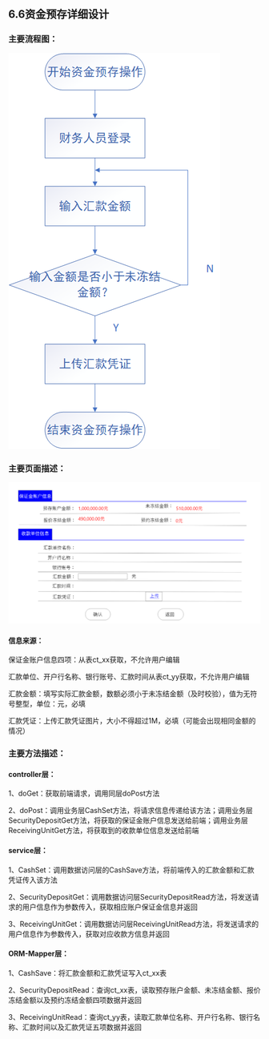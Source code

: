 ## 6.6资金预存详细设计

### 主要流程图：

![6.6FlowChat](./imgs/6.6images/6.6FlowChat.png)

### 主要页面描述：

![资金预存](./imgs/6.6images/资金预存.png)

#### 信息来源：

保证金账户信息四项：从表ct_xx获取，不允许用户编辑

汇款单位、开户行名称、银行账号、汇款时间从表ct_yy获取，不允许用户编辑

汇款金额：填写实际汇款金额，数额必须小于未冻结金额（及时校验），值为无符号整型，单位：元，必填

汇款凭证：上传汇款凭证图片，大小不得超过1M，必填（可能会出现相同金额的情况）



### 主要方法描述：

#### controller层：

1、doGet：获取前端请求，调用同层doPost方法

2、doPost：调用业务层CashSet方法，将请求信息传递给该方法；调用业务层SecurityDepositGet方法，将获取的保证金账户信息发送给前端；调用业务层ReceivingUnitGet方法，将获取到的收款单位信息发送给前端

#### service层：

1、CashSet：调用数据访问层的CashSave方法，将前端传入的汇款金额和汇款凭证传入该方法

2、SecurityDepositGet：调用数据访问层SecurityDepositRead方法，将发送请求的用户信息作为参数传入，获取相应账户保证金信息并返回

3、ReceivingUnitGet：调用数据访问层ReceivingUnitRead方法，将发送请求的用户信息作为参数传入，获取对应收款方信息并返回

#### ORM-Mapper层：

1、CashSave：将汇款金额和汇款凭证写入ct_xx表

2、SecurityDepositRead：查询ct_xx表，读取预存账户金额、未冻结金额、报价冻结金额以及预约冻结金额四项数据并返回

3、ReceivingUnitRead：查询ct_yy表，读取汇款单位名称、开户行名称、银行名称、汇款时间以及汇款凭证五项数据并返回